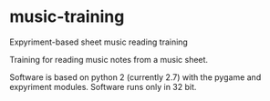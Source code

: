 # music-training
Expyriment-based sheet music reading training

Training for reading music notes from a music sheet.

Software is based on python 2 (currently 2.7) with the pygame and expyriment modules. Software runs only in 32 bit.



